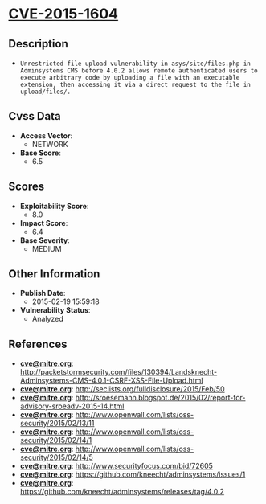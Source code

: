 
# [CVE-2015-1604](http://packetstormsecurity.com/files/130394/Landsknecht-Adminsystems-CMS-4.0.1-CSRF-XSS-File-Upload.html)

## Description

- `Unrestricted file upload vulnerability in asys/site/files.php in Adminsystems CMS before 4.0.2 allows remote authenticated users to execute arbitrary code by uploading a file with an executable extension, then accessing it via a direct request to the file in upload/files/.`

## Cvss Data

- **Access Vector**:
  - NETWORK
- **Base Score**:
  - 6.5

## Scores

- **Exploitability Score**:
  - 8.0
- **Impact Score**:
  - 6.4
- **Base Severity**:
  - MEDIUM

## Other Information

- **Publish Date**:
  - 2015-02-19 15:59:18
- **Vulnerability Status**:
  - Analyzed

## References

- **cve@mitre.org**: http://packetstormsecurity.com/files/130394/Landsknecht-Adminsystems-CMS-4.0.1-CSRF-XSS-File-Upload.html
- **cve@mitre.org**: http://seclists.org/fulldisclosure/2015/Feb/50
- **cve@mitre.org**: http://sroesemann.blogspot.de/2015/02/report-for-advisory-sroeadv-2015-14.html
- **cve@mitre.org**: http://www.openwall.com/lists/oss-security/2015/02/13/11
- **cve@mitre.org**: http://www.openwall.com/lists/oss-security/2015/02/14/1
- **cve@mitre.org**: http://www.openwall.com/lists/oss-security/2015/02/14/5
- **cve@mitre.org**: http://www.securityfocus.com/bid/72605
- **cve@mitre.org**: https://github.com/kneecht/adminsystems/issues/1
- **cve@mitre.org**: https://github.com/kneecht/adminsystems/releases/tag/4.0.2
